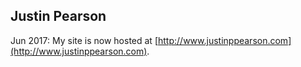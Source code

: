 ## Justin Pearson

Jun 2017: My site is now hosted at [http://www.justinppearson.com](http://www.justinppearson.com).
